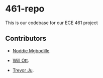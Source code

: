 # 461-repo

This is our codebase for our ECE 461 project

## Contributors
* [Noddie Mgbodille](https://github.com/nmgbodil)

* [Will Ott](https://github.com/willott29).

* [Trevor Ju](https://github.com/teajuw).
